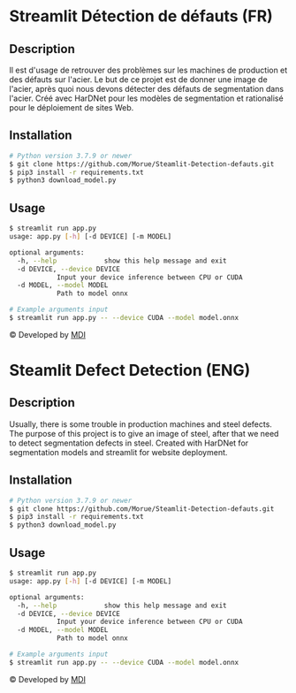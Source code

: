 # Streamlit Détection de défauts (FR)

## Description

Il est d'usage de retrouver des problèmes sur les machines de production et des défauts sur l'acier. Le but de ce projet est de donner une image de l'acier, après quoi nous devons détecter des défauts de segmentation dans l'acier. Créé avec HarDNet pour les modèles de segmentation et rationalisé pour le déploiement de sites Web.


## Installation

```bash
# Python version 3.7.9 or newer
$ git clone https://github.com/Morue/Steamlit-Detection-defauts.git
$ pip3 install -r requirements.txt
$ python3 download_model.py
```

## Usage

```bash
$ streamlit run app.py
usage: app.py [-h] [-d DEVICE] [-m MODEL]

optional arguments:
  -h, --help            show this help message and exit
  -d DEVICE, --device DEVICE
            Input your device inference between CPU or CUDA
  -d MODEL, --model MODEL
            Path to model onnx

# Example arguments input
$ streamlit run app.py -- --device CUDA --model model.onnx
```

© Developed by [MDI](https://github.com/Morue)



# Steamlit Defect Detection (ENG)

## Description

Usually, there is some trouble in production machines and steel defects. The purpose of this project is to give an image of steel, after that we need to detect segmentation defects in steel. Created with HarDNet for segmentation models and streamlit for website deployment.

## Installation

```bash
# Python version 3.7.9 or newer
$ git clone https://github.com/Morue/Steamlit-Detection-defauts.git
$ pip3 install -r requirements.txt
$ python3 download_model.py
```

## Usage

```bash
$ streamlit run app.py
usage: app.py [-h] [-d DEVICE] [-m MODEL]

optional arguments:
  -h, --help            show this help message and exit
  -d DEVICE, --device DEVICE
            Input your device inference between CPU or CUDA
  -d MODEL, --model MODEL
            Path to model onnx

# Example arguments input
$ streamlit run app.py -- --device CUDA --model model.onnx
```

© Developed by [MDI](https://github.com/Morue)
